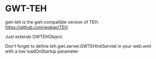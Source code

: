 GWT-TEH
=======

gwt-teh is the gwt-compatible version of TEH.
https://github.com/wokier/TEH

Just extends GWTEHObject.

Don't forget to define teh.gwt.server.GWTEHInitServlet in your web.wml with a low loadOnStartup parameter

